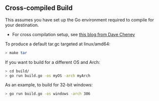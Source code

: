 ## Cross-compiled Build

This assumes you have set up the Go environment required to compile for your destination.
* For cross compilation setup, see [this blog from Dave Cheney](http://dave.cheney.net/2013/07/09/an-introduction-to-cross-compilation-with-go-1-1)

To produce a default tar.gc targeted at linux/amd64:
```bash
> make tar
```

If you want to build for a different OS and Arch:
```bash
> cd build/
> go run build.go -os myOS -arch myArch
```

As an example, to build for 32-bit windows:
```bash
> go run build.go -os windows -arch 386
```
